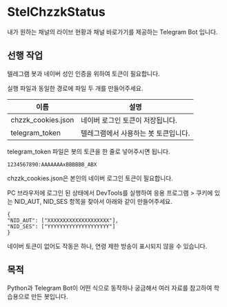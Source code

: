 <h1>StelChzzkStatus</h1>
<p>내가 원하는 채널의 라이브 현황과 채널 바로가기를 제공하는 Telegram Bot 입니다.</p>

<h2>선행 작업</h2>
<p>텔레그램 봇과 네이버 성인 인증을 위하여 토큰이 필요합니다.</p>
<p>실행 파일과 동일한 경로에 파일 두 개를 만들어주세요.</p>

| 이름 | 설명 |
| ----| ---- |
| chzzk_cookies.json| 네이버 로그인 토큰이 저장됩니다. |
| telegram_token | 텔레그램에서 사용하는 봇 토큰입니다. |

<p>telegram_token 파일은 봇의 토큰을 한 줄로 넣어주시면 됩니다.</p>
<pre><code>1234567890:AAAAAAAxBBBBBB_ABX  
</code></pre>

<p>chzzk_cookies.json은 본인의 네이버 로그인 토큰이 필요합니다.</p>
<p>PC 브라우저에 로그인 된 상태에서 DevTools를 실행하여 응용 프로그램 > 쿠키에 있는 NID_AUT, NID_SES 항목을 찾아서 아래와 같이 만들어주세요.</p>
<pre><code>{
"NID_AUT": ["XXXXXXXXXXXXXXXXXXXX"],
"NID_SES": ["YYYYYYYYYYYYYYYYYYYY"]
}</code></pre>
<p>네이버 토큰이 없어도 작동은 하나, 연령 제한 방송이 표시되지 않을 수 있습니다.</p>

<h2>목적</h2>
<p>Python과 Telegram Bot이 어떤 식으로 동작하나 궁금해서 여러 자료를 참고하여 학습용으로 만든 봇입니다.</p>
